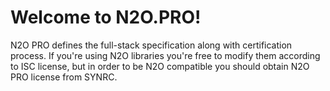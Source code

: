 Welcome to N2O.PRO!
===================

N2O PRO defines the full-stack specification along with
certification process. If you're using N2O libraries you're
free to modify them according to ISC license, but in order to
be N2O compatible you should obtain N2O PRO license from SYNRC.


